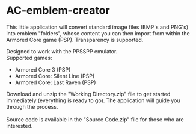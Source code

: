 # AC-emblem-creator
This little application will convert standard image files (BMP's and PNG's) into emblem "folders", whose content you can then import from within the Armored Core game (PSP). Transparency is supported.

Designed to work with the PPSSPP emulator.
<br />Supported games:
   * Armored Core 3 (PSP)
   * Armored Core: Silent Line (PSP)
   * Armored Core: Last Raven (PSP)

Download and unzip the "Working Directory.zip" file to get started immediately (everything is ready to go).
The application will guide you through the process.<br /><br />
Source code is available in the "Source Code.zip" file for those who are interested.
